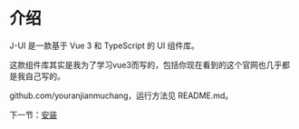 # 介绍

J-UI 是一款基于 Vue 3 和 TypeScript 的 UI 组件库。

这款组件库其实是我为了学习vue3而写的，包括你现在看到的这个官网也几乎都是我自己写的。

github.com/youranjianmuchang，运行方法见 README.md。

下一节：[安装](#/doc/install)